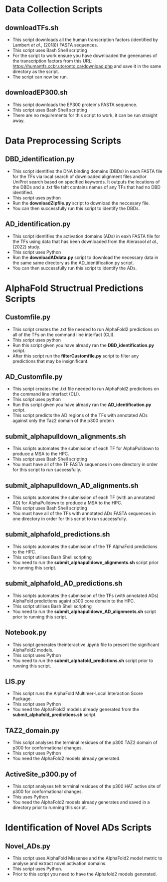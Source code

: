 # Data Collection Scripts
## downloadTFs.sh
- This script downloads all the human transcription factors (identified by Lambert _et al._, (2018)) FASTA sequences.
- This script uses Bash Shell scripting 
- For the script to work ensure you have downloaded the genenames of the transcription factors from this URL: https://humantfs.ccbr.utoronto.ca/download.php and save it in the same directory as the script.
- The script can now be run.

## downloadEP300.sh
- This script downloads the EP300 protein's FASTA sequence.
- This script uses Bash Shell scripting
- There are no requirements for this script to work, it can be run straight away. 

# Data Preprocessing Scripts
## DBD_identification.py
- This script identifies the DNA binding domains (DBDs) in each FASTA file for the TFs via local search of downloaded alignment files and/or UniProt search based on specified keywords. It outputs the locations of the DBDs and a .txt file taht contains names of any TFs that had no DBD identified. 
- This script uses python
- Run the **downloadZipfile.py** script to download the neccesary file.
- You can then successfully run this script to identify the DBDs.

## AD_identification.py
- This script identifies the activation domains (ADs) in eaxh FASTA file for the TFs using data that has been downloaded from the Alerasool _et al._, (2022) study.
- This script uses Python
- Run the **downloadADdata.py** script to download the necessary data in the same same directory as the AD_identification.py script.
- You can then successfully run this script to identify the ADs. 

# AlphaFold Structrual Predictions Scripts
## Customfile.py
- This script creates the .txt file needed to run AlphaFold2 predictions on all of the TFs on the command line interfact (CLI).
- This script uses python
- Run this script given you have already ran the **DBD_identification.py** script.
- After this script run the **filterCustomfile.py** script to filter any predictions that may be insignificant.

## AD_Customfile.py
- This script creates the .txt file needed to run AlphaFold2 predictions on the command line interfact (CLI).
- This script uses python
- Run this script given you have already ran the **AD_identification.py** script.
- This script predicts the AD regions of the TFs with annotated ADs against only the Taz2 domain of the p300 protein
  
## submit_alphapulldown_alignments.sh
- This scripts automates the submission of each TF for AlphaPulldown to produce a MSA to the HPC.
- This script uses Bash Shell scripting
- You must have all of the TF FASTA sequences in one directory in order for this script to run successfully.

## submit_alphapulldown_AD_alignments.sh
- This scripts automates the submission of each TF (with an annotated AD) for AlphaPulldown to produce a MSA to the HPC.
- This script uses Bash Shell scripting
- You must have all of the TFs with annotated ADs FASTA sequences in one directory in order for this script to run successfully.

## submit_alphafold_predictions.sh
- This scripts automates the submission of the TF AlphaFold predictions to the HPC.
- This script utilises Bash Shell scripting
- You need to run the **submit_alphapulldown_alignments.sh** script prior to running this script.

## submit_alphafold_AD_predictions.sh
- This scripts automates the submission of the TFs (with annotated ADs) AlphaFold predictions againt p300 core domain to the HPC.
- This script utilises Bash Shell scripting
- You need to run the **submit_alphapulldown_AD_alignments.sh** script prior to running this script.

## Notebook.py
- This script generates theinteractive .ipynb file to present the significant AlphaFold2 models.
- This script uses Python
- You need to run the **submit_alphafold_predictions.sh** script prior to running this script.

## LIS.py
- This script runs the AlphaFold Multimer-Local Interaction Score Package.
- This script uses Python
- You need the AlphaFlold2 models already generated from the **submit_alphafold_predictions.sh** script.

## TAZ2_domain.py
- This script analyses the terminal residues of the p300 TAZ2 domain of p300 for conformational changes.
- This script uses Python
- You need the AlphaFold2 models already generated.

## ActiveSite_p300.py of
- This script analyses teh terminal residues of the p300 HAT active site of p300 for conformational changes.
- This uses Python
- You need the AlphaFold2 models already generates and saved in a directory prior to running this script.

# Identification of Novel ADs Scripts
## Novel_ADs.py
- This script uses AlphaFold Missense and the AlphaFold2 model metric to analyse and extract novel activation domains.
- This script uses Python.
- Prior to this script you need to have the Alphafold2 models generated.
